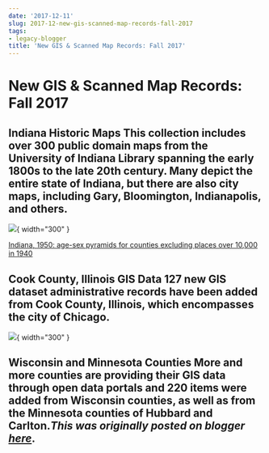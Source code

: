 ```yaml
---
date: '2017-12-11'
slug: 2017-12-new-gis-scanned-map-records-fall-2017
tags:
- legacy-blogger
title: 'New GIS & Scanned Map Records: Fall 2017'
---
```


# New GIS & Scanned Map Records: Fall 2017



## Indiana Historic Maps This collection includes over 300 public domain maps from the University of Indiana Library spanning the early 1800s to the late 20th century. Many depict the entire state of Indiana, but there are also city maps, including Gary, Bloomington, Indianapolis, and others. 

[![](https://blogger.googleusercontent.com/img/b/R29vZ2xl/AVvXsEiRbzD0MuQBoSkoq18Yg8jnrC4iOwOt0zO0oRbf9LsLbcApU2hKpKkgPxbFyrfJxXcY30k-D2BXpogi3iAGoXppg8eJGufRAdz57-sgjx9B6FVY_WyA9Bs-mEDQ-G8oge0QH8lmadugBkZGfvW3qQPMubU-2ZdzrloKxn32E-GiWv1iOzvxGWCA-7vJHBkZ/w512-h640/indianamap.jpg)](https://blogger.googleusercontent.com/img/b/R29vZ2xl/AVvXsEiRbzD0MuQBoSkoq18Yg8jnrC4iOwOt0zO0oRbf9LsLbcApU2hKpKkgPxbFyrfJxXcY30k-D2BXpogi3iAGoXppg8eJGufRAdz57-sgjx9B6FVY_WyA9Bs-mEDQ-G8oge0QH8lmadugBkZGfvW3qQPMubU-2ZdzrloKxn32E-GiWv1iOzvxGWCA-7vJHBkZ/s600/indianamap.jpg){ width="300" }

 [Indiana, 1950: age-sex pyramids for counties excluding places over 10,000 in 1940](https://geo.btaa.org/catalog/ed6576a8-778d-4fc9-a101-bff8d7c7ae8a)

## Cook County, Illinois GIS Data 127 new GIS dataset administrative records have been added from Cook County, Illinois, which encompasses the city of Chicago. 

[![](https://blogger.googleusercontent.com/img/b/R29vZ2xl/AVvXsEhuSDEoGlWFPRijtFzYgF6r0QPVO668YVcJCOhufZzXP3mrCq3g77DSQLkjS7mLj9d1uZ5hYKkZJxvFRkhn2e-sI_R997X5gCCV72wUhCaK9VrrCPZ8DVWzTk6fgqzc3kTT60RVdNZoEJZso-R6qTM19OXJfznxa0t3ryle2KHcP_sWnbMo47IPtXE2zqgg/w640-h362/cookCounty.png)](https://blogger.googleusercontent.com/img/b/R29vZ2xl/AVvXsEhuSDEoGlWFPRijtFzYgF6r0QPVO668YVcJCOhufZzXP3mrCq3g77DSQLkjS7mLj9d1uZ5hYKkZJxvFRkhn2e-sI_R997X5gCCV72wUhCaK9VrrCPZ8DVWzTk6fgqzc3kTT60RVdNZoEJZso-R6qTM19OXJfznxa0t3ryle2KHcP_sWnbMo47IPtXE2zqgg/s1108/cookCounty.png){ width="300" }


## Wisconsin and Minnesota Counties More and more counties are providing their GIS data through <!-- more --> open data portals and 220 items were added from Wisconsin counties, as well as from the Minnesota counties of Hubbard and Carlton.*This was originally posted on blogger [here](https://geobtaa.blogspot.com/2017/12/new-gis-scanned-map-records-fall-2017.html)*.

